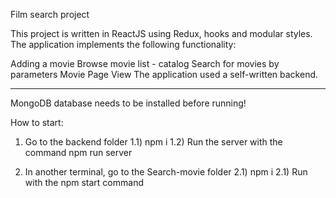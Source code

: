 Film search project

This project is written in ReactJS using Redux, hooks and modular styles. The application implements the following functionality:

Adding a movie
Browse movie list - catalog
Search for movies by parameters
Movie Page View
The application used a self-written backend.

---------------------------------------------------------

MongoDB database needs to be installed before running!

How to start:

1) Go to the backend folder 1.1) npm i 1.2) Run the server with the command npm run server

2) In another terminal, go to the Search-movie folder 2.1) npm i 2.1) Run with the npm start command



